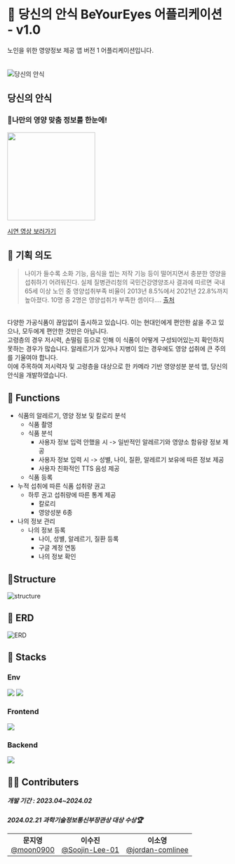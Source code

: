 # 📱 당신의 안식 BeYourEyes 어플리케이션 - v1.0
노인을 위한 영양정보 제공 앱 버전 1 어플리케이션입니다.
<br><br><br>
![당신의 안식](https://github.com/user-attachments/assets/a109b44e-2c0e-4307-b4e4-5fe27650c720)
## 당신의 안식
### 👀나만의 영양 맞춤 정보를 한눈에!

<a href='https://play.google.com/store/apps/details?id=com.dna.beyoureyes'><img width=200 src='https://github.com/user-attachments/assets/104cbdb2-32af-47e9-a19e-7318df29ff73'/></a>

[시연 영상 보러가기](https://www.youtube.com/watch?v=xgSsosK0irA) 

## 🍦 기획 의도
>나이가 들수록 소화 기능, 음식을 씹는 저작 기능 등이 떨어지면서 충분한 영양을 섭취하기 어려워진다. 실제 질병관리청의 국민건강영양조사 결과에 따르면 국내 65세 이상 노인 중 영양섭취부족 비율이 2013년 8.5%에서 2021년 22.8%까지 높아졌다. 10명 중 2명은 영양섭취가 부족한 셈이다.... [출처](http://www.mkhealth.co.kr)

<br>
다양한 가공식품이 끊임없이 출시하고 있습니다. 이는 현대인에게 편안한 삶을 주고 있으나, 모두에게 편안한 것만은 아닙니다.
<br>
고령층의 경우 저시력, 손떨림 등으로 인해 이 식품이 어떻게 구성되어있는지 확인하지 못하는 경우가 많습니다. 알레르기가 있거나 지병이 있는 경우에도 영양 섭취에 큰 주의를 기울여야 합니다.
<br> 이에 주목하여 저시력자 및 고령층을 대상으로 한 카메라 기반 영양성분 분석 앱, 당신의 안식을 개발하였습니다.
 
<br>

## 🥗 Functions
* 식품의 알레르기, 영양 정보 및 칼로리 분석
  * 식품 촬영
  * 식품 분석
    * 사용자 정보 입력 안했을 시 -> 일반적인 알레르기와 영양소 함유량 정보 제공
    * 사용자 정보 입력 시 -> 성별, 나이, 질환, 알레르기 보유에 따른 정보 제공
    * 사용자 친화적인 TTS 음성 제공
  * 식품 등록
* 누적 섭취에 따른 식품 섭취량 권고
  * 하루 권고 섭취량에 따른 통계 제공
    * 칼로리
    * 영양성분 6종
* 나의 정보 관리
  * 나의 정보 등록
    * 나이, 성별, 알레르기, 질환 등록
    * 구글 계정 연동
    * 나의 정보 확인

## 🍰Structure
![structure](https://github.com/user-attachments/assets/28f54a05-595e-4966-ab57-581246e5ccb1)

## 🧀 ERD
![ERD](https://github.com/user-attachments/assets/883b8742-dbdc-4715-8be1-c66b60d0f661)

## 🥞 Stacks

### Env
<img src="https://img.shields.io/badge/Git-F05032?style=for-the-badge&logo=git&logoColor=white"/> <img src="https://img.shields.io/badge/Android-3DDC84?style=for-the-badge&logo=Android&logoColor=white">

### Frontend
<img src="https://img.shields.io/badge/kotlin-%237F52FF.svg?style=for-the-badge&logo=kotlin&logoColor=white">

### Backend
<img src="https://img.shields.io/badge/firebase-a08021?style=for-the-badge&logo=firebase&logoColor=ffcd34">


## 🧑‍🍳 Contributers

##### 개발 기간 : 2023.04~2024.02
 ***2024.02.21 과학기술정보통신부장관상 대상 수상🏆***

<table>
  <tr>
    <td align="center">
      <strong>문지영</strong><br>
<a href="https://github.com/moon0900">@moon0900</a>
    </td>
    <td align="center">
      <strong>이수진</strong><br>
<a href="https://github.com/Soojin-Lee-01">@Soojin-Lee-01</a>
    </td>
    <td align="center">
      <strong>이소영</strong><br>
<a href="https://github.com/jordan-comlinee">@jordan-comlinee</a>
    </td>
  </tr>
</table>
